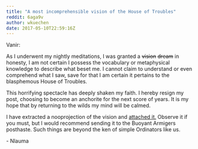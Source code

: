 ```yaml
---
title: "A most incomprehensible vision of the House of Troubles"
reddit: 6aga9v
author: wkuechen
date: 2017-05-10T22:59:16Z
---
```


Vanir: 

As I underwent my nightly meditations, I was granted a ~~vision~~ ~~dream~~ in honesty, I am not certain I possess the vocabulary or metaphysical knowledge to describe what beset me. I cannot claim to understand or even comprehend what I saw, save for that I am certain it pertains to the blasphemous House of Troubles. 

This horrifying spectacle has deeply shaken my faith. I hereby resign my post, choosing to become an anchorite for the next score of years. It is my hope that by returning to the wilds my mind will be calmed. 

I have extracted a nooprojection of the vision and [attached it.](https://drive.google.com/file/d/0BwRCUblsbMqRUVlRd1pYSWhkekk/view?usp=sharing) Observe it if you must, but I would recommend sending it to the Buoyant Armigers posthaste. Such things are beyond the ken of simple Ordinators like us.

  \-  Nlauma


